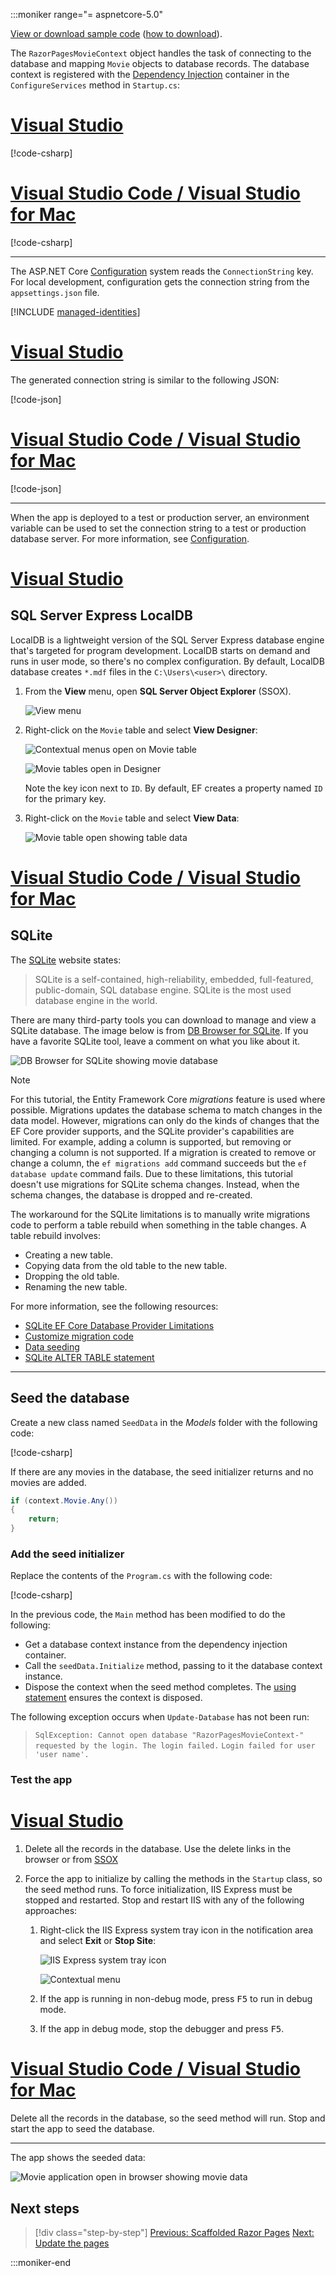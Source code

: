 :::moniker range="= aspnetcore-5.0"

[View or download sample code](https://github.com/dotnet/AspNetCore.Docs/tree/main/aspnetcore/tutorials/razor-pages/razor-pages-start/sample/RazorPagesMovie50) ([how to download](xref:index#how-to-download-a-sample)).

The `RazorPagesMovieContext` object handles the task of connecting to the database and mapping `Movie` objects to database records. The database context is registered with the [Dependency Injection](xref:fundamentals/dependency-injection) container in the `ConfigureServices` method in `Startup.cs`:

# [Visual Studio](#tab/visual-studio)

[!code-csharp[](~/tutorials/razor-pages/razor-pages-start/sample/RazorPagesMovie50/Startup.cs?name=snippet_ConfigureServices&highlight=5-6)]

# [Visual Studio Code / Visual Studio for Mac](#tab/visual-studio-code+visual-studio-mac)

[!code-csharp[](~/tutorials/razor-pages/razor-pages-start/sample/RazorPagesMovie50/Startup.cs?name=snippet_UseSqlite&highlight=5-6)]

---

The ASP.NET Core [Configuration](xref:fundamentals/configuration/index) system reads the `ConnectionString` key. For local development, configuration gets the connection string from the `appsettings.json` file.

[!INCLUDE [managed-identities](~/includes/managed-identities-test-non-production.md)]

# [Visual Studio](#tab/visual-studio)

The generated connection string is similar to the following JSON:

[!code-json[](~/tutorials/razor-pages/razor-pages-start/sample/RazorPagesMovie50/appsettings.json?highlight=10-12)]

# [Visual Studio Code / Visual Studio for Mac](#tab/visual-studio-code+visual-studio-mac)

[!code-json[](~/tutorials/razor-pages/razor-pages-start/sample/RazorPagesMovie50/appsettings_SQLite.json?highlight=10-12)]

---

When the app is deployed to a test or production server, an environment variable can be used to set the connection string to a test or production database server. For more information, see [Configuration](xref:fundamentals/configuration/index).

# [Visual Studio](#tab/visual-studio)

## SQL Server Express LocalDB

LocalDB is a lightweight version of the SQL Server Express database engine that's targeted for program development. LocalDB starts on demand and runs in user mode, so there's no complex configuration. By default, LocalDB database creates `*.mdf` files in the `C:\Users\<user>\` directory.

<a name="ssox"></a>
1. From the **View** menu, open **SQL Server Object Explorer** (SSOX).

   ![View menu](~/tutorials/razor-pages/sql/_static/5/ssox.png)

1. Right-click on the `Movie` table and select **View Designer**:

   ![Contextual menus open on Movie table](~/tutorials/razor-pages/sql/_static/5/design.png)

   ![Movie tables open in Designer](~/tutorials/razor-pages/sql/_static/dv.png)

   Note the key icon next to `ID`. By default, EF creates a property named `ID` for the primary key.

1. Right-click on the `Movie` table and select **View Data**:

   ![Movie table open showing table data](~/tutorials/razor-pages/sql/_static/vd22.png)

# [Visual Studio Code / Visual Studio for Mac](#tab/visual-studio-code+visual-studio-mac)

## SQLite

The [SQLite](https://www.sqlite.org/) website states:

> SQLite is a self-contained, high-reliability, embedded, full-featured, public-domain, SQL database engine. SQLite is the most used database engine in the world.

There are many third-party tools you can download to manage and view a SQLite database. The image below is from [DB Browser for SQLite](https://sqlitebrowser.org/). If you have a favorite SQLite tool, leave a comment on what you like about it.

![DB Browser for SQLite showing movie database](~/tutorials/first-mvc-app-xplat/working-with-sql/_static/dbb.png)

> [!NOTE]
> For this tutorial, the Entity Framework Core *migrations* feature is used where possible. Migrations updates the database schema to match changes in the data model. However, migrations can only do the kinds of changes that the EF Core provider supports, and the SQLite provider's capabilities are limited. For example, adding a column is supported, but removing or changing a column is not supported. If a migration is created to remove or change a column, the `ef migrations add` command succeeds but the `ef database update` command fails. Due to these limitations, this tutorial doesn't use migrations for SQLite schema changes. Instead, when the schema changes, the database is dropped and re-created.
>
>The workaround for the SQLite limitations is to manually write migrations code to perform a table rebuild when something in the table changes. A table rebuild involves:
>
>* Creating a new table.
>* Copying data from the old table to the new table.
>* Dropping the old table.
>* Renaming the new table.
>
>For more information, see the following resources:
> * [SQLite EF Core Database Provider Limitations](/ef/core/providers/sqlite/limitations)
> * [Customize migration code](/ef/core/managing-schemas/migrations/#customize-migration-code)
> * [Data seeding](/ef/core/modeling/data-seeding)
> * [SQLite ALTER TABLE statement](https://sqlite.org/lang_altertable.html)

---

## Seed the database

Create a new class named `SeedData` in the *Models* folder with the following code:

[!code-csharp[](~/tutorials/razor-pages/razor-pages-start/sample/RazorPagesMovie30/Models/SeedData.cs?name=snippet_1)]

If there are any movies in the database, the seed initializer returns and no movies are added.

```csharp
if (context.Movie.Any())
{
    return;
}
```

<a name="si"></a>

### Add the seed initializer

Replace the contents of the `Program.cs` with the following code:

[!code-csharp[](~/tutorials/razor-pages/razor-pages-start/sample/RazorPagesMovie50/Program.cs)]

In the previous code, the `Main` method has been modified to do the following:

* Get a database context instance from the dependency injection container.
* Call the `seedData.Initialize` method, passing to it the database context instance.
* Dispose the context when the seed method completes. The [using statement](/dotnet/csharp/language-reference/keywords/using-statement) ensures the context is disposed.

The following exception occurs when `Update-Database` has not been run:

> `SqlException: Cannot open database "RazorPagesMovieContext-" requested by the login. The login failed.`
> `Login failed for user 'user name'.`

### Test the app

# [Visual Studio](#tab/visual-studio)

1. Delete all the records in the database. Use the delete links in the browser or from [SSOX](xref:tutorials/razor-pages/new-field#ssox)

1. Force the app to initialize by calling the methods in the `Startup` class, so the seed method runs. To force initialization, IIS Express must be stopped and restarted. Stop and restart IIS with any of the following approaches:

   1. Right-click the IIS Express system tray icon in the notification area and select **Exit** or **Stop Site**:

      ![IIS Express system tray icon](~/tutorials/first-mvc-app/working-with-sql/_static/iisExIcon.png)

      ![Contextual menu](~/tutorials/razor-pages/sql/_static/stopIIS.png)

   1. If the app is running in non-debug mode, press <kbd>F5</kbd> to run in debug mode.
   1. If the app in debug mode, stop the debugger and press <kbd>F5</kbd>.

# [Visual Studio Code / Visual Studio for Mac](#tab/visual-studio-code+visual-studio-mac)

Delete all the records in the database, so the seed method will run. Stop and start the app to seed the database.

---

The app shows the seeded data:

![Movie application open in browser showing movie data](~/tutorials/razor-pages/sql/_static/5/m55.png)

## Next steps

> [!div class="step-by-step"]
> [Previous: Scaffolded Razor Pages](xref:tutorials/razor-pages/page)
> [Next: Update the pages](xref:tutorials/razor-pages/da1)

:::moniker-end
